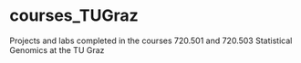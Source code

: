 # courses_TUGraz
Projects and labs completed in the courses 720.501 and 720.503 Statistical Genomics at the TU Graz
